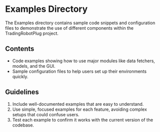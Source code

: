 # Examples Directory

The Examples directory contains sample code snippets and configuration files to demonstrate the use of different components within the TradingRobotPlug project.

## Contents
- Code examples showing how to use major modules like data fetchers, models, and the GUI.
- Sample configuration files to help users set up their environments quickly.

## Guidelines
1. Include well-documented examples that are easy to understand.
2. Use simple, focused examples for each feature, avoiding complex setups that could confuse users.
3. Test each example to confirm it works with the current version of the codebase.
